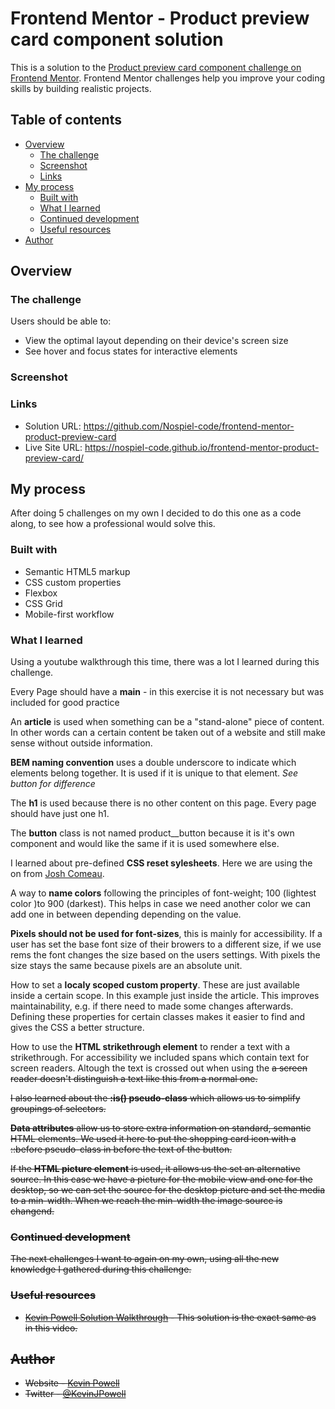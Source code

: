 # Frontend Mentor - Product preview card component solution

This is a solution to the [Product preview card component challenge on Frontend Mentor](https://www.frontendmentor.io/challenges/product-preview-card-component-GO7UmttRfa). Frontend Mentor challenges help you improve your coding skills by building realistic projects. 

## Table of contents

- [Overview](#overview)
  - [The challenge](#the-challenge)
  - [Screenshot](#screenshot)
  - [Links](#links)
- [My process](#my-process)
  - [Built with](#built-with)
  - [What I learned](#what-i-learned)
  - [Continued development](#continued-development)
  - [Useful resources](#useful-resources)
- [Author](#author)

## Overview

### The challenge

Users should be able to:

- View the optimal layout depending on their device's screen size
- See hover and focus states for interactive elements

### Screenshot


### Links

- Solution URL: https://github.com/Nospiel-code/frontend-mentor-product-preview-card
- Live Site URL: https://nospiel-code.github.io/frontend-mentor-product-preview-card/

## My process

After doing 5 challenges on my own I decided to do this one as a code along, to see how a professional would solve this.

### Built with

- Semantic HTML5 markup
- CSS custom properties
- Flexbox
- CSS Grid
- Mobile-first workflow

### What I learned

Using a youtube walkthrough this time, there was a lot I learned during this challenge.

Every Page should have a **main** - in this exercise it is not necessary but was included for good practice

An **article** is used when something can be a "stand-alone" piece of content. In other words can a certain content be taken out of a website and still make sense without outside information.

**BEM naming convention** uses a double underscore to indicate which elements belong together. It is used if it is unique to that element. 
*See button for difference*

The **h1** is used because there is no other content on this page. Every page should have just one h1.

The **button** class is not named product__button because it is it's own component and would like the same if it is used somewhere else.

I learned about pre-defined **CSS reset sylesheets**. Here we are using the on from [Josh Comeau](https://www.joshwcomeau.com/css/custom-css-reset/).

A way to **name colors** following the principles of font-weight; 100 (lightest color )to 900 (darkest). This helps in case we need another color we can add one in between depending depending on the value.

**Pixels should not be used for font-sizes**, this is mainly for accessibility. If a user has set the base font size of their browers to a different size, if we use rems the font changes the size based on the users settings. With pixels the size stays the same because pixels are an absolute unit.

How to set a **localy scoped custom property**. These are just available inside a certain scope. In this example just inside the article. This improves maintainability, e.g. if there need to made some changes afterwards. Defining these properties for certain classes makes it easier to find and gives the CSS a better structure.

How to use the **HTML strikethrough element** to render a text with a strikethrough. For accessibility we included spans which contain text for screen readers. Altough the text is crossed out when using the <s> a screen reader doesn't distinguish a text like this from a normal one.

I also learned about the **:is() pseudo-class** which allows us to simplify groupings of selectors.

**Data attributes** allow us to store extra information on standard, semantic HTML elements. We used it here to put the shopping card icon with a ::before pseudo-class in before the text of the button.

If the **HTML picture element** is used, it allows us the set an alternative source. In this case we have a picture for the mobile view and one for the desktop, so we can set the source for the desktop picture and set the media to a min-width. When we reach the min-width the image source is changend.

### Continued development

The next challenges I want to again on my own, using all the new knowledge I gathered during this challenge.

### Useful resources

- [Kevin Powell Solution Walkthrough](https://www.youtube.com/watch?v=B2WL6KkqhLQ&t=15s&ab_channel=KevinPowell) - This solution is the exact same as in this video.

## Author

- Website - [Kevin Powell](https://www.kevinpowell.co/)
- Twitter - [@KevinJPowell](https://www.twitter.com/KevinJPowell)

